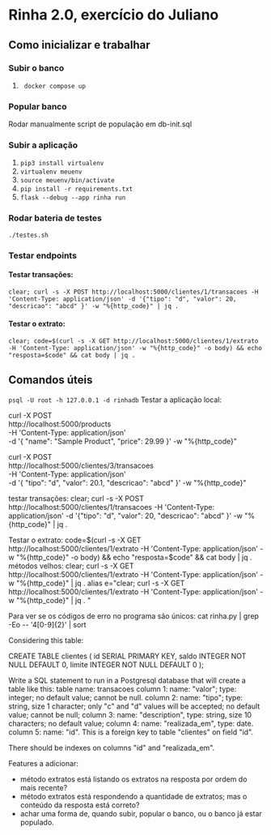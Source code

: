 # Rinha 2.0, exercício do Juliano

## Como inicializar e trabalhar

### Subir o banco
1.  ``` docker compose up```
### Popular banco
Rodar manualmente script de população em db-init.sql
### Subir a aplicação
1.  ```pip3 install virtualenv```
2.  ```virtualenv meuenv ```
3.  ```source meuenv/bin/activate```
4.  ```pip install -r requirements.txt```
5.  ```flask --debug --app rinha run```
### Rodar bateria de testes
```./testes.sh```
### Testar endpoints
#### Testar transações:
```clear; curl -s -X POST http://localhost:5000/clientes/1/transacoes -H 'Content-Type: application/json' -d '{"tipo": "d", "valor": 20, "descricao": "abcd" }' -w "%{http_code}" | jq . ```
#### Testar o extrato:
```clear; code=$(curl -s -X GET http://localhost:5000/clientes/1/extrato -H 'Content-Type: application/json' -w "%{http_code}" -o body) && echo "resposta=$code" && cat body | jq . ```
## Comandos úteis

```psql -U root -h 127.0.0.1 -d rinhadb```
Testar a aplicação local: 

curl -X POST \
  http://localhost:5000/products \
  -H 'Content-Type: application/json' \
  -d '{
    "name": "Sample Product",
    "price": 29.99
  }' -w "%{http_code}"

curl -X POST \
  http://localhost:5000/clientes/3/transacoes \
  -H 'Content-Type: application/json' \
  -d '{
    "tipo": "d",
    "valor": 20.1,
    "descricao": "abcd"
  }' -w "%{http_code}"

testar transações:
    clear; curl -s -X POST http://localhost:5000/clientes/1/transacoes -H 'Content-Type: application/json' -d '{"tipo": "d", "valor": 20, "descricao": "abcd" }' -w "%{http_code}" | jq . 

Testar o extrato: 
    code=$(curl -s -X GET http://localhost:5000/clientes/1/extrato -H 'Content-Type: application/json' -w "%{http_code}" -o body) && echo "resposta=$code" && cat body | jq . 
    métodos velhos:
      clear; curl -s -X GET http://localhost:5000/clientes/1/extrato -H 'Content-Type: application/json' -w "%{http_code}" | jq . 
      alias e="clear; curl -s -X GET http://localhost:5000/clientes/1/extrato -H 'Content-Type: application/json' -w \"%{http_code}\" | jq . "

Para ver se os códigos de erro no programa são únicos:
  cat rinha.py | grep -Eo -- '4[0-9]{2}' | sort


Considering this table:

CREATE TABLE clientes (
    id SERIAL PRIMARY KEY,
    saldo INTEGER NOT NULL DEFAULT 0,
    limite INTEGER NOT NULL DEFAULT 0
);

Write a SQL statement to run in a Postgresql database that will create a table like this:
table name: transacoes
column 1: name: "valor"; type: integer; no default value; cannot be null.
column 2: name: "tipo"; type: string, size 1 character; only "c" and "d" values will be accepted; no default value; cannot be null;
column 3: name: "description", type: string, size 10 characters; no default value;
column 4: name: "realizada_em", type: date. 
column 5: name: "id". This is a foreign key to table "clientes" on field "id". 

There should be indexes on columns "id" and "realizada_em". 

Features a adicionar:
  - método extratos está listando os extratos na resposta por ordem do mais recente? 
  - método extratos está respondendo a quantidade de extratos; mas o conteúdo da resposta está correto? 
  - achar uma forma de, quando subir, popular o banco, ou o banco já estar populado.
  